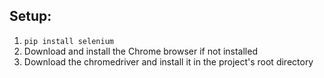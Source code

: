 ## Setup:
1. `pip install selenium`
2. Download and install the Chrome browser if not installed
3. Download the chromedriver and install it in the project's root directory